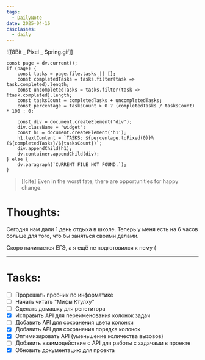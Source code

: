 ```yaml
---
tags:
  - DailyNote
date: 2025-04-16
cssclasses:
  - daily
---
```


![[8Bit _ Pixel _ Spring.gif]]

```dataviewjs
const page = dv.current();
if (page) {
    const tasks = page.file.tasks || [];
    const completedTasks = tasks.filter(task => task.completed).length;
    const uncompletedTasks = tasks.filter(task => !task.completed).length;
    const tasksCount = completedTasks + uncompletedTasks;
    const percentage = tasksCount > 0 ? (completedTasks / tasksCount) * 100 : 0;

    const div = document.createElement('div');
    div.className = "widget";
    const h1 = document.createElement('h1');
    h1.textContent = `TASKS: ${percentage.toFixed(0)}% (${completedTasks}/${tasksCount})`;
    div.appendChild(h1);
    dv.container.appendChild(div);
} else {
    dv.paragraph(`CURRENT FILE NOT FOUND.`);
}
```

> [!cite] 
> Even in the worst fate, there are opportunities for happy change.


# **Thoughts:**

Сегодня нам дали 1 день отдыха в школе. Теперь у меня есть на 6 часов больше для того, что бы заняться своими делами.

Скоро начинается ЕГЭ, а я ещё не подготовился к нему (

---

# **Tasks:**

- [ ] Прорешать пробник по информатике
- [ ] Начать читать "Мифы Ктулху"
- [ ] Сделать домашку для репетитора
- [x] Исправить API для переименования колонок задач
- [ ] Добавить API для сохранения цвета колонки
- [x] Добавить API для сохранения порядка колонок
- [x] Оптимизировать API (уменьшение количества вызовов)
- [ ] Добавить взаимодействие с API для работы с задачами в проекте
- [x] Обновить документацию для проекта